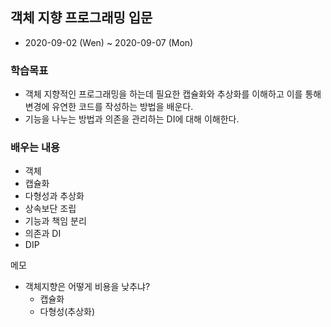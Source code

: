 ## 객체 지향 프로그래밍 입문
- 2020-09-02 (Wen) ~ 2020-09-07 (Mon)  
### 학습목표
- 객체 지향적인 프로그래밍을 하는데 필요한 캡슐화와 추상화를 이해하고 이를 통해 변경에 유연한 코드를 작성하는 방법을 배운다.
- 기능을 나누는 방법과 의존을 관리하는 DI에 대해 이해한다.

### 배우는 내용
- 객체
- 캡슐화
- 다형성과 추상화
- 상속보단 조립
- 기능과 책임 분리
- 의존과 DI
- DIP

메모
- 객체지향은 어떻게 비용을 낮추냐?
    - 캡슐화
    - 다형성(추상화)
